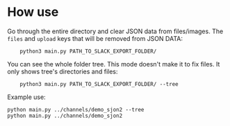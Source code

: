 # How use

Go through the entire directory and clear JSON data from files/images.
The `files` and `upload` keys that will be removed from JSON DATA:
```
    python3 main.py PATH_TO_SLACK_EXPORT_FOLDER/
```

You can see the whole folder tree. This mode doesn't make it to fix files. It only shows tree's directories and files:
```
    python3 main.py PATH_TO_SLACK_EXPORT_FOLDER/ --tree
```


Example use:
```
python main.py ../channels/demo_sjon2 --tree  
python main.py ../channels/demo_sjon2 
```
